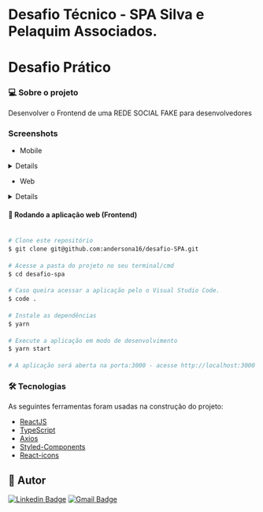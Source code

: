 # Desafio Técnico - SPA Silva e Pelaquim Associados.

# Desafio Prático

### 💻 Sobre o projeto
Desenvolver o Frontend de uma REDE SOCIAL FAKE para desenvolvedores

### Screenshots
- Mobile
<details>
![Login](ImagensProjeto\Mobile\Login.png)
![Create your Account](ImagensProjeto\Mobile\CreateAccount.PNG)
![Forgot Password](ImagensProjeto\Mobile\Forget.PNG)
</details>

- Web
<details>

</details>


#### 🧭 Rodando a aplicação web (Frontend)

```bash

# Clone este repositório
$ git clone git@github.com:andersona16/desafio-SPA.git

# Acesse a pasta do projeto no seu terminal/cmd
$ cd desafio-spa

# Caso queira acessar a aplicação pelo o Visual Studio Code.
$ code .

# Instale as dependências
$ yarn

# Execute a aplicação em modo de desenvolvimento
$ yarn start

# A aplicação será aberta na porta:3000 - acesse http://localhost:3000

```


### 🛠 Tecnologias

As seguintes ferramentas foram usadas na construção do projeto:

- [ReactJS](https://pt-br.reactjs.org/)
- [TypeScript](https://www.typescriptlang.org/)
- [Axios](https://axios-http.com/docs/intro)
- [Styled-Components](https://styled-components.com/)
- [React-icons](https://react-icons.github.io/react-icons/)

## 🦸 Autor

[![Linkedin Badge](https://img.shields.io/badge/-Anderson-blue?style=flat-square&logo=Linkedin&logoColor=var(--colors-white);&link=https://www.linkedin.com/in/andersonaraujjo/)](https://www.linkedin.com/in/andersonaraujjo/)
[![Gmail Badge](https://img.shields.io/badge/-andersonaraujoc1@gmail.com-c14438?style=flat-square&logo=Gmail&logoColor=var(--colors-white);&link=mailto:andersonaraujoc1@gmail.com)](mailto:andersonaraujoc1@gmail.com)
